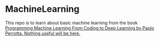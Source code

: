 # MachineLearning

This repo is to learn about basic machine learning from the book <u>Programming Machine Learning From Coding to Deep Learning<u> by Paolo Perrotta. Nothing useful will be here.
